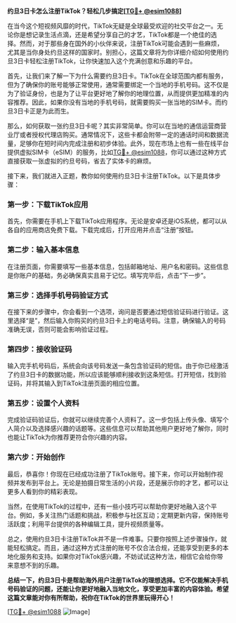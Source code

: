 **约旦3日卡怎么注册TikTok？轻松几步搞定[[TG💪+ @esim1088](https://t.me/s/esim1088)]**

在当今这个短视频风靡的时代，TikTok无疑是全球最受欢迎的社交平台之一。无论你是想记录生活点滴，还是希望分享自己的才艺，TikTok都是一个绝佳的选择。然而，对于那些身在国外的小伙伴来说，注册TikTok可能会遇到一些麻烦，尤其是当你身处约旦这样的国家时。别担心，这篇文章将为你详细介绍如何使用约旦3日卡轻松注册TikTok，让你快速加入这个充满创意和乐趣的平台。

首先，让我们来了解一下为什么需要约旦3日卡。TikTok在全球范围内都有服务，但为了确保你的账号能够正常使用，通常需要绑定一个当地的手机号码。这不仅是为了验证身份，也是为了让平台更好地了解你的地理位置，从而提供更加精准的内容推荐。因此，如果你没有当地的手机号码，就需要购买一张当地的SIM卡。而约旦3日卡正是为此而生。

那么，如何获取一张约旦3日卡呢？其实非常简单。你可以在当地的通信运营商营业厅或者授权代理店购买。通常情况下，这些卡都会附带一定的通话时间和数据流量，足够你在短时间内完成注册和初步体验。此外，现在市场上也有一些在线平台提供虚拟SIM卡（eSIM）的服务，比如[TG💪+ @esim1088](https://t.me/s/esim1088)，你可以通过这种方式直接获取一张虚拟的约旦号码，省去了实体卡的麻烦。

接下来，我们就进入正题，教你如何使用约旦3日卡注册TikTok。以下是具体步骤：

### 第一步：下载TikTok应用

首先，你需要在手机上下载TikTok应用程序。无论是安卓还是iOS系统，都可以从各自的应用商店免费下载。下载完成后，打开应用并点击“注册”按钮。

### 第二步：输入基本信息

在注册页面，你需要填写一些基本信息，包括邮箱地址、用户名和密码。这些信息是你账户的基础，务必确保真实且易于记忆。填写完毕后，点击“下一步”。

### 第三步：选择手机号码验证方式

在接下来的步骤中，你会看到一个选项，询问是否要通过短信验证码进行验证。这里选择“是”，然后输入你购买的约旦3日卡上的电话号码。注意，确保输入的号码准确无误，否则可能会影响验证过程。

### 第四步：接收验证码

输入完手机号码后，系统会向该号码发送一条包含验证码的短信。由于你已经激活了约旦3日卡的数据功能，所以应该能够顺利接收到这条短信。打开短信，找到验证码，并将其输入到TikTok注册页面的相应位置。

### 第五步：设置个人资料

完成验证码验证后，你就可以继续完善个人资料了。这一步包括上传头像、填写个人简介以及选择感兴趣的话题等。这些信息可以帮助其他用户更好地了解你，同时也能让TikTok为你推荐更符合你兴趣的内容。

### 第六步：开始创作

最后，恭喜你！你现在已经成功注册了TikTok账号。接下来，你可以开始制作视频并发布到平台上。无论是拍摄日常生活的小片段，还是展示你的才艺，都可以让更多人看到你的精彩表现。

当然，在使用TikTok的过程中，还有一些小技巧可以帮助你更好地融入这个平台。例如，多关注热门话题和挑战，积极参与社区互动；定期更新内容，保持账号活跃度；利用平台提供的各种编辑工具，提升视频质量等。

总之，使用约旦3日卡注册TikTok并不是一件难事。只要你按照上述步骤操作，就能轻松搞定。而且，通过这种方式注册的账号不仅合法合规，还能享受到更多的本地化服务和支持。如果你对TikTok感兴趣，不妨试试这种方法，相信它会给你带来意想不到的乐趣。

**总结一下，约旦3日卡是帮助海外用户注册TikTok的理想选择。它不仅能解决手机号码验证的问题，还能让你更好地融入当地文化，享受更加丰富的内容体验。希望这篇文章能对你有所帮助，祝你在TikTok的世界里玩得开心！**

[[TG💪+ @esim1088](https://t.me/s/esim1088) ![Image](https://i.postimg.cc/4NQfJmqS/Snipaste-2025-05-13-00-14-12.png)]
